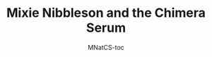 ---
title: "Mixie Nibbleson and the Chimera Serum"
layout: category
permalink: /mixie/
author_profile: true
author: MNatCS-toc
taxonomy: MNatCS
---